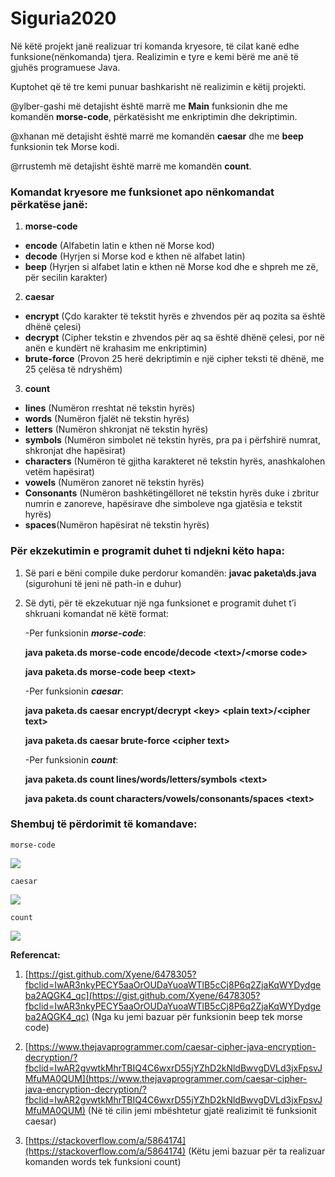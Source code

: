 # Siguria2020



Në këtë projekt janë realizuar tri komanda kryesore, të cilat kanë edhe funksione(nënkomanda) tjera. Realizimin e tyre e kemi bërë me anë të gjuhës programuese Java.

Kuptohet që të tre kemi punuar bashkarisht në realizimin e këtij projekti.

@ylber-gashi më detajisht është marrë me **Main** funksionin dhe me komandën **morse-code**, përkatësisht me enkriptimin dhe dekriptimin.

@xhanan më detajisht është marrë me komandën **caesar** dhe me **beep** funksionin tek Morse kodi.

@rrustemh më detajisht është marrë me komandën **count**. 


### Komandat kryesore me funksionet apo nënkomandat përkatëse janë: 



1. **morse-code**
*   **encode**  (Alfabetin latin e kthen në Morse kod)
*   **decode** (Hyrjen si Morse kod e kthen në alfabet latin)
*   **beep**  (Hyrjen si alfabet latin e kthen në Morse kod dhe e shpreh me zë, për secilin karakter)
2. **caesar**
*   **encrypt** (Çdo karakter të tekstit hyrës e zhvendos për aq pozita sa është dhënë çelesi)
*   **decrypt** (Cipher tekstin e zhvendos për aq sa është dhënë çelesi, por në anën e kundërt në krahasim me enkriptimin)
*   **brute-force** (Provon 25 herë dekriptimin e një cipher teksti të dhënë, me 25 çelësa të ndryshëm)
3. **count**
*   **lines** (Numëron rreshtat në tekstin hyrës)
*   **words** (Numëron fjalët në tekstin hyrës)
*   **letters** (Numëron shkronjat në tekstin hyrës)
*   **symbols** (Numëron simbolet në tekstin hyrës, pra pa i përfshirë numrat, shkronjat dhe hapësirat)
*   **characters** (Numëron të gjitha karakteret në tekstin hyrës, anashkalohen vetëm hapësirat)
*   **vowels** (Numëron zanoret në tekstin hyrës)
*   **Consonants** (Numëron bashkëtingëlloret në tekstin hyrës duke i zbritur numrin e zanoreve, hapësirave dhe simboleve nga gjatësia e tekstit hyrës)
*   **spaces**(Numëron hapësirat në tekstin hyrës)


### Për ekzekutimin e programit duhet ti ndjekni këto hapa:


1. Së pari e bëni compile duke perdorur komandën: **javac paketa\ds.java** (sigurohuni të jeni në path-in e duhur)
2. Së dyti, për të ekzekutuar një nga funksionet e programit duhet t’i shkruani komandat në këtë format: 

    -Per funksionin **_morse-code_**:


    **java paketa.ds morse-code encode/decode &lt;text>/&lt;morse code>**


    **java paketa.ds morse-code beep &lt;text>**


    -Per funksionin **_caesar_**:


    **java paketa.ds caesar encrypt/decrypt &lt;key> &lt;plain text>/&lt;cipher text>**


    **java paketa.ds caesar brute-force &lt;cipher text>**


    -Per funksionin **_count_**:


    **java paketa.ds count lines/words/letters/symbols &lt;text>**


    **java paketa.ds count characters/vowels/consonants/spaces &lt;text>**


### Shembuj të përdorimit të komandave:

	morse-code
  
  ![](https://raw.githubusercontent.com/ylber-gashi/Siguria2020/master/Images/1.PNG)

    



	caesar

![](https://github.com/ylber-gashi/Siguria2020/blob/master/Images/2.PNG)


    




	count

![](https://github.com/ylber-gashi/Siguria2020/blob/master/Images/3.PNG?raw=true)


    



**Referencat:**



1. [https://gist.github.com/Xyene/6478305?fbclid=IwAR3nkyPECY5aaOrOUDaYuoaWTlB5cCj8P6q2ZjaKqWYDydgeba2AQGK4_qc](https://gist.github.com/Xyene/6478305?fbclid=IwAR3nkyPECY5aaOrOUDaYuoaWTlB5cCj8P6q2ZjaKqWYDydgeba2AQGK4_qc) (Nga ku jemi bazuar për funksionin beep tek morse code)

2. [https://www.thejavaprogrammer.com/caesar-cipher-java-encryption-decryption/?fbclid=IwAR2gvwtkMhrTBIQ4C6wxrD55jYZhD2kNldBwvgDVLd3jxFpsvJMfuMA0QUM](https://www.thejavaprogrammer.com/caesar-cipher-java-encryption-decryption/?fbclid=IwAR2gvwtkMhrTBIQ4C6wxrD55jYZhD2kNldBwvgDVLd3jxFpsvJMfuMA0QUM) (Në të cilin jemi mbështetur gjatë realizimit të funksionit caesar)

3. [https://stackoverflow.com/a/5864174](https://stackoverflow.com/a/5864174) (Këtu jemi bazuar për ta realizuar komanden words tek funksioni count)
